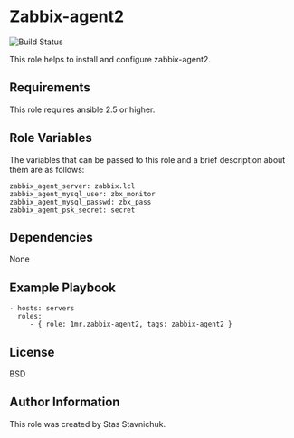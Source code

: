 # Zabbix-agent2

![Build Status](https://github.com/1mr/ansible-role-zabbix_agent2/actions/workflows/ci.yaml/badge.svg)

This role helps to install and configure zabbix-agent2.

## Requirements

This role requires ansible 2.5 or higher.

## Role Variables

The variables that can be passed to this role and a brief description about them are as follows:

    zabbix_agent_server: zabbix.lcl
    zabbix_agent_mysql_user: zbx_monitor
    zabbix_agent_mysql_passwd: zbx_pass
    zabbix_agemt_psk_secret: secret

## Dependencies

None

## Example Playbook

    - hosts: servers
      roles:
         - { role: 1mr.zabbix-agent2, tags: zabbix-agent2 }

## License

BSD

## Author Information

This role was created by Stas Stavnichuk.
